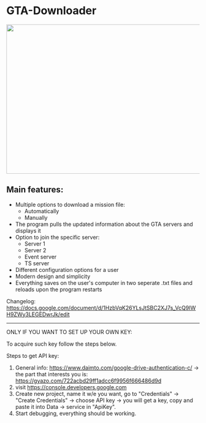 # GTA-Downloader

<p align="center">
  <img width="722" height="389" src="https://user-images.githubusercontent.com/44268275/57186423-3d7ee700-6edf-11e9-814e-33ebb3afca89.png">
</p>

## Main features:

* Multiple options to download a mission file:
  * Automatically
  * Manually
* The program pulls the updated information about the GTA servers and displays it
* Option to join the specific server:
  * Server 1
  * Server 2
  * Event server
  * TS server
* Different configuration options for a user
* Modern design and simplicity
* Everything saves on the user's computer in two seperate .txt files and reloads upon the program restarts

Changelog: https://docs.google.com/document/d/1HzbVqK26YLsJtSBC2XJ7s_VcQ9IWH9ZWy3LEGEDwrJk/edit

----------------------------------------
ONLY IF YOU WANT TO SET UP YOUR OWN KEY:

To acquire such key follow the steps below.

Steps to get API key:
1. General info: https://www.daimto.com/google-drive-authentication-c/ -> the part that interests you is: https://gyazo.com/722acbd29ff1adcc6f9956f666486d9d
2. visit  https://console.developers.google.com
3. Create new project, name it w/e you want, go to "Credentials" -> "Create Credentials" -> choose API key -> you will get a key, copy and paste it into Data -> service in "ApiKey".
4. Start debugging, everything should be working.
